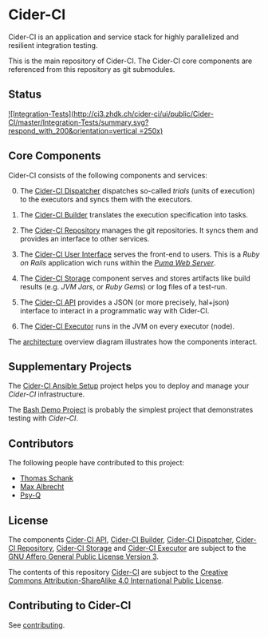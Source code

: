 Cider-CI
========

Cider-CI is an application and service stack for highly parallelized and
resilient integration testing. 

This is the main repository of Cider-CI. The Cider-CI core components are
referenced from this repository as git submodules. 

## Status

[![Integration-Tests](http://ci3.zhdk.ch/cider-ci/ui/public/Cider-CI/master/Integration-Tests/summary.svg?respond_with_200&orientation=vertical =250x)](http://ci3.zhdk.ch/cider-ci/ui/public/Cider-CI/master/Integration-Tests/summary.html)

Core Components
---------------

Cider-CI consists of the following components and services:

0.  The [Cider-CI Dispatcher][] dispatches so-called *trials* (units
    of execution) to the executors and syncs them with the executors.

0.  The [Cider-CI Builder][] translates the execution specification
    into tasks.

0.  The [Cider-CI Repository][] manages the git repositories. It
    syncs them and provides an interface to other services.

0.  The [Cider-CI User Interface][] serves the front-end to users.
    This is a *Ruby on Rails* application wich runs within the *[Puma
    Web Server][]*.

0.  The [Cider-CI Storage][] component serves and stores artifacts like
    build results (e.g. _JVM Jars_, or _Ruby Gems_) or log files of
    a test-run.

0.  The [Cider-CI API][] provides a JSON (or more precisely, hal+json)
    interface to interact in a programmatic way with Cider-CI.

0.  The [Cider-CI Executor][] runs in the JVM on every executor (node).

The [architecture][] overview diagram illustrates how the
components interact.


Supplementary Projects
----------------------


The [Cider-CI Ansible Setup][] project helps you to deploy and
manage your *Cider-CI* infrastructure.

The [Bash Demo Project][] is probably the simplest project that demonstrates
testing with _Cider-CI_.


Contributors
------------

The following people have contributed to this project:

* [Thomas Schank](https://github.com/DrTom/)
* [Max Albrecht](https://github.com/eins78)
* [Psy-Q](https://github.com/psy-q/)


License
-------

The components [Cider-CI API][], [Cider-CI Builder][], [Cider-CI
Dispatcher][], [Cider-CI Repository][], [Cider-CI Storage][] and
[Cider-CI Executor][] are subject to the [GNU Affero General Public
License Version 3][].

The contents of this repository [Cider-CI][] are subject to the [Creative
Commons Attribution-ShareAlike 4.0 International Public License][].


Contributing to Cider-CI
------------------------

See [contributing](CONTRIBUTING.md).


  [Bash Demo Project]: https://github.com/cider-ci/cider-ci_demo-project-bash
  [Cider-CI API]: https://github.com/cider-ci/cider-ci_api
  [Cider-CI Ansible Setup]: https://github.com/cider-ci/cider-ci_ansible-setup
  [Cider-CI Builder]: https://github.com/cider-ci/cider-ci_builder
  [Cider-CI Dispatcher]: https://github.com/cider-ci/cider-ci_dispatcher
  [Cider-CI Executor]: https://github.com/cider-ci/cider-ci_executor
  [Cider-CI]: https://github.com/cider-ci/cider-ci
  [Cider-Ci Repository]: https://github.com/cider-ci/cider-ci_repository
  [Cider-Ci Storage]: https://github.com/cider-ci/cider-ci_storage
  [Cider-Ci User Interface]: https://github.com/cider-ci/cider-ci_user-interface
  [Creative Commons Attribution-ShareAlike 4.0 International Public License]: http://creativecommons.org/licenses/by-sa/4.0/legalcode
  [GNU Affero General Public License Version 3]: http://www.gnu.org/licenses/agpl-3.0.html
  [Immutant]: http://immutant.org/
  [Leihs]: https://github.com/zhdk/leihs
  [Madek]: https://github.com/zhdk/madek
  [Puma Web Server]: http://puma.io/
  [TorqueBox]: http://torquebox.org/
  [Zurich University of the Arts]: http://www.zhdk.ch/
  [architecture v0]: https://rawgithub.com/cider-ci/cider-ci/master/doc/architecture_v0.svg
  [architecture v1]: https://rawgithub.com/cider-ci/cider-ci/master/doc/architecture_v1.svg
  [architecture v2]: https://rawgithub.com/cider-ci/cider-ci/master/doc/architecture_v2.svg
  [architecture vision]: https://rawgithub.com/cider-ci/cider-ci/master/doc/architecture_vision.svg
  [architecture]: https://rawgithub.com/cider-ci/cider-ci/master/doc/architecture_v2.svg
